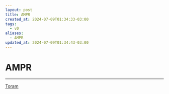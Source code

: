 ```yaml
---
layout: post
title: AMPR
created_at: 2024-07-09T01:34:33-03:00
tags:
  - v0
aliases:
  - AMPR
updated_at: 2024-07-09T01:34:43-03:00
---
```

# AMPR
---
[Toram](_draft/2024/07/2024-07-06-Toram.md)
